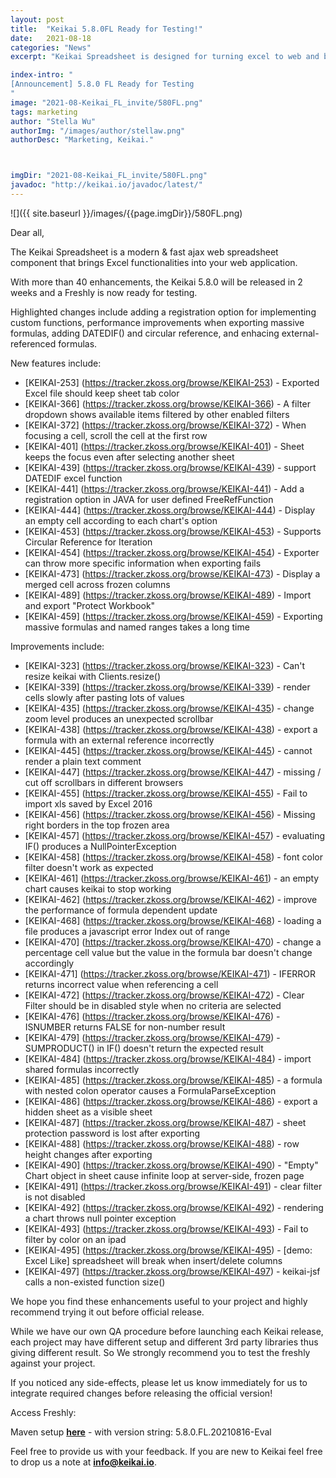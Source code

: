 ```yaml
---
layout: post
title:  "Keikai 5.8.0FL Ready for Testing!"
date:   2021-08-18
categories: "News"
excerpt: "Keikai Spreadsheet is designed for turning excel to web and building spreadsheet applications. The upcoming 5.8.0 contains more than 30 enhancements and the 5.8.0 FL now ready for testing."

index-intro: "
[Announcement] 5.8.0 FL Ready for Testing
"
image: "2021-08-Keikai_FL_invite/580FL.png"
tags: marketing
author: "Stella Wu"
authorImg: "/images/author/stellaw.png"
authorDesc: "Marketing, Keikai."



imgDir: "2021-08-Keikai_FL_invite/580FL.png"
javadoc: "http://keikai.io/javadoc/latest/"
---
```

<!--
images come from https://drive.google.com/open?id=17EEz_BuTVsTSeAA3a8AakyMspVSd_OEb made with draw.io
goal： Keikai can help you build a spreadsheet-based app
-->

![]({{ site.baseurl }}/images/{{page.imgDir}}/580FL.png)

Dear all, 

The Keikai Spreadsheet is a modern & fast ajax web spreadsheet component that brings Excel functionalities into your web application.  

With more than 40 enhancements, the Keikai 5.8.0 will be released in 2 weeks and a Freshly is now ready for testing.

Highlighted changes include adding a registration option for implementing custom functions, performance improvements when exporting massive formulas, adding DATEDIF() and circular reference, and enhacing external-referenced formulas. 
 


New features include: 

* [KEIKAI-253] (https://tracker.zkoss.org/browse/KEIKAI-253) - Exported Excel file should keep sheet tab color
* [KEIKAI-366] (https://tracker.zkoss.org/browse/KEIKAI-366) - A filter dropdown shows available items filtered by other enabled filters
* [KEIKAI-372] (https://tracker.zkoss.org/browse/KEIKAI-372) - When focusing a cell, scroll the cell at the first row
* [KEIKAI-401] (https://tracker.zkoss.org/browse/KEIKAI-401) - Sheet keeps the focus even after selecting another sheet
* [KEIKAI-439] (https://tracker.zkoss.org/browse/KEIKAI-439) - support DATEDIF excel function
* [KEIKAI-441] (https://tracker.zkoss.org/browse/KEIKAI-441) - Add a registration option in JAVA for user defined FreeRefFunction
* [KEIKAI-444] (https://tracker.zkoss.org/browse/KEIKAI-444) - Display an empty cell according to each chart's option
* [KEIKAI-453] (https://tracker.zkoss.org/browse/KEIKAI-453) - Supports Circular Reference for Iteration
* [KEIKAI-454] (https://tracker.zkoss.org/browse/KEIKAI-454) - Exporter can throw more specific information when exporting fails
* [KEIKAI-473] (https://tracker.zkoss.org/browse/KEIKAI-473) - Display a merged cell across frozen columns
* [KEIKAI-489] (https://tracker.zkoss.org/browse/KEIKAI-489) - Import and export "Protect Workbook"
* [KEIKAI-459] (https://tracker.zkoss.org/browse/KEIKAI-459) - Exporting massive formulas and named ranges takes a long time


Improvements include: 

* [KEIKAI-323] (https://tracker.zkoss.org/browse/KEIKAI-323) - Can't resize keikai with Clients.resize()
* [KEIKAI-339] (https://tracker.zkoss.org/browse/KEIKAI-339) - render cells slowly after pasting lots of values
* [KEIKAI-435] (https://tracker.zkoss.org/browse/KEIKAI-435) - change zoom level produces an unexpected scrollbar
* [KEIKAI-438] (https://tracker.zkoss.org/browse/KEIKAI-438) - export a formula with an external reference incorrectly
* [KEIKAI-445] (https://tracker.zkoss.org/browse/KEIKAI-445) - cannot render a plain text comment
* [KEIKAI-447] (https://tracker.zkoss.org/browse/KEIKAI-447) - missing / cut off scrollbars in different browsers
* [KEIKAI-455] (https://tracker.zkoss.org/browse/KEIKAI-455) - Fail to import xls saved by Excel 2016
* [KEIKAI-456] (https://tracker.zkoss.org/browse/KEIKAI-456) - Missing right borders in the top frozen area
* [KEIKAI-457] (https://tracker.zkoss.org/browse/KEIKAI-457) - evaluating IF() produces a NullPointerException
* [KEIKAI-458] (https://tracker.zkoss.org/browse/KEIKAI-458) - font color filter doesn't work as expected
* [KEIKAI-461] (https://tracker.zkoss.org/browse/KEIKAI-461) - an empty chart causes keikai to stop working
* [KEIKAI-462] (https://tracker.zkoss.org/browse/KEIKAI-462) - improve the performance of formula dependent update
* [KEIKAI-468] (https://tracker.zkoss.org/browse/KEIKAI-468) - loading a file produces a javascript error Index out of range
* [KEIKAI-470] (https://tracker.zkoss.org/browse/KEIKAI-470) - change a percentage cell value but the value in the formula bar doesn't change accordingly
* [KEIKAI-471] (https://tracker.zkoss.org/browse/KEIKAI-471) - IFERROR returns incorrect value when referencing a cell
* [KEIKAI-472] (https://tracker.zkoss.org/browse/KEIKAI-472) - Clear Filter should be in disabled style when no criteria are selected
* [KEIKAI-476] (https://tracker.zkoss.org/browse/KEIKAI-476) - ISNUMBER returns FALSE for non-number result
* [KEIKAI-479] (https://tracker.zkoss.org/browse/KEIKAI-479) - SUMPRODUCT() in IF() doesn't return the expected result
* [KEIKAI-484] (https://tracker.zkoss.org/browse/KEIKAI-484) - import shared formulas incorrectly
* [KEIKAI-485] (https://tracker.zkoss.org/browse/KEIKAI-485) - a formula with nested colon operator causes a FormulaParseException
* [KEIKAI-486] (https://tracker.zkoss.org/browse/KEIKAI-486) - export a hidden sheet as a visible sheet
* [KEIKAI-487] (https://tracker.zkoss.org/browse/KEIKAI-487) - sheet protection password is lost after exporting
* [KEIKAI-488] (https://tracker.zkoss.org/browse/KEIKAI-488) - row height changes after exporting
* [KEIKAI-490] (https://tracker.zkoss.org/browse/KEIKAI-490) - "Empty" Chart object in sheet cause infinite loop at server-side, frozen page
* [KEIKAI-491] (https://tracker.zkoss.org/browse/KEIKAI-491) - clear filter is not disabled
* [KEIKAI-492] (https://tracker.zkoss.org/browse/KEIKAI-492) - rendering a chart throws null pointer exception
* [KEIKAI-493] (https://tracker.zkoss.org/browse/KEIKAI-493) - Fail to filter by color on an ipad
* [KEIKAI-495] (https://tracker.zkoss.org/browse/KEIKAI-495) - [demo: Excel Like] spreadsheet will break when insert/delete columns
* [KEIKAI-497] (https://tracker.zkoss.org/browse/KEIKAI-497) - keikai-jsf calls a non-existed function size()


We hope you find these enhancements useful to your project and highly recommend trying it out before official release.

While we have our own QA procedure before launching each Keikai release, each project may have different setup and different 3rd party libraries thus giving different result. So We strongly recommend you to test the freshly against your project. 

If you noticed any side-effects, please let us know immediately for us to integrate required changes before releasing the official version!

Access Freshly:

Maven setup [**here**](https://doc.keikai.io/tutorial#evaluation) - with version string: 5.8.0.FL.20210816-Eval


Feel free to provide us with your feedback. If you are new to Keikai feel free to drop us a note at **info@keikai.io**.








[jekyll]:      http://jekyllrb.com
[jekyll-gh]:   https://github.com/jekyll/jekyll
[jekyll-help]: https://github.com/jekyll/jekyll-help
